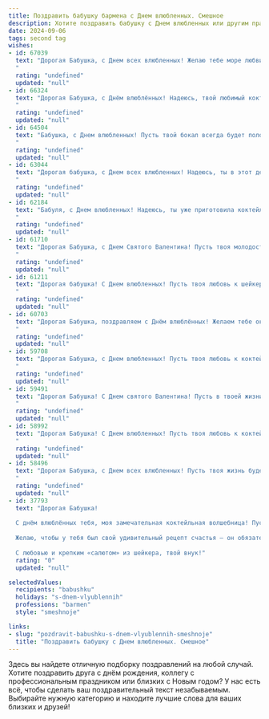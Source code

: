 ```yaml
---
title: Поздравить бабушку бармена с Днем влюбленных. Смешное
description: Хотите поздравить бабушку с Днем влюбленных или другим праздником? Наш ИИ создаст незабываемое поздравление, а вы обязательно выделитесь среди других.  
date: 2024-09-06
tags: second tag
wishes:
- id: 67039
  text: "Дорогая Бабушка, с Днем всех влюбленных! Желаю тебе море любви и нежности, чтобы твой коктейль жизни всегда был сладким и игристым! А чтобы он не закончился слишком быстро, держи бокал в руках покрепче, ведь ты настоящий бармен-профессионал! 😜🥂
  "
  rating: "undefined"
  updated: "null"
- id: 66324
  text: "Дорогая Бабушка, с Днём влюблённых! Надеюсь, твой любимый коктейль всегда под рукой, а кавалер за барной стойкой не скучает. 😉🥂
  "
  rating: "undefined"
  updated: "null"
- id: 64504
  text: "Бабушка, с Днем влюбленных! Пусть твой бокал всегда будет полон, а любовь — крепче самого крепкого коктейля! 🥳🍹
  "
  rating: "undefined"
  updated: "null"
- id: 63044
  text: "Дорогая бабушка, с Днем всех влюбленных! Надеюсь, ты в этот день не будешь слишком строго судить о выборе напитков твоих внуков за стойкой бара. Пусть этот день будет полон любви, улыбок и... ну, может быть, парочки коктейлей, специально для тебя приготовленных! 🍸❤️
  "
  rating: "undefined"
  updated: "null"
- id: 62184
  text: "Бабуля, с Днем влюбленных! Надеюсь, ты уже приготовила коктейль \"Бабушкина Любовь\" - с пузырьками, но без градуса, как твой любимый внук! 😉🥂
  "
  rating: "undefined"
  updated: "null"
- id: 61710
  text: "Дорогая Бабушка, с Днем Святого Валентина! Пусть твоя молодость будет вечна, как твоя любовь к коктейлям! Желаем тебе крепкого здоровья, чтобы ты могла еще долго радовать всех своими фирменными напитками и смешными историями! 😉💖
  "
  rating: "undefined"
  updated: "null"
- id: 61211
  text: "Дорогая бабушка! С Днем влюбленных! Пусть твоя любовь к шейкеру и коктейлям будет такой же страстной, как любовь молодоженов! 🥂❤️
  "
  rating: "undefined"
  updated: "null"
- id: 60703
  text: "Дорогая Бабушка, поздравляем с Днём влюблённых! Желаем тебе океана коктейлей, чтобы твой бар был всегда полон гостей, а сердце - любовью! 🥂❤️
  "
  rating: "undefined"
  updated: "null"
- id: 59708
  text: "Дорогая Бабушка, с Днем влюбленных! Пусть твоя любовь к коктейлям будет такой же горячей, как любовь к внукам, а за барной стойкой всегда будет полный бокал счастья!  😜
  "
  rating: "undefined"
  updated: "null"
- id: 59491
  text: "Дорогая Бабушка! С Днем святого Валентина! Пусть в твоей жизни всегда будут любовь, крепкие коктейли и молодость, как у бармена за стойкой! 😉🥂
  "
  rating: "undefined"
  updated: "null"
- id: 58992
  text: "Дорогая Бабушка! С Днем влюбленных! Пусть твоя любовь к коктейлям будет такой же горячей, как и твоя страсть к работе бармена! 😉🍸
  "
  rating: "undefined"
  updated: "null"
- id: 58496
  text: "Дорогая Бабушка, с Днем всех влюбленных! Пусть твоя жизнь будет полна любви и крепких коктейлей, которые ты можешь смешать сама! Ведь бармен - это не только профессия, это стиль жизни! 😄🍹
  "
  rating: "undefined"
  updated: "null"
- id: 37793
  text: "Дорогая Бабушка!
  
  С днём влюблённых тебя, моя замечательная коктейльная волшебница! Пусть в твоём сердце всегда будет розовый сироп, а жизненные шейкеры полны радости и веселья!
  
  Желаю, чтобы у тебя был свой удивительный рецепт счастья — он обязательно должен содержать щепотку любви, пару капель юмора и обязательную дозу здоровья. Пусть каждый новый день будет как идеальный коктейль: необычный, яркий и слегка шокирующий, чтобы на всех наших свиданиях нам было весело и радостно!
  
  С любовью и крепким «салютом» из шейкера, твой внук!"
  rating: "0"
  updated: "null"

selectedValues:
  recipients: "babushku"
  holidays: "s-dnem-vlyublennih"
  professions: "barmen"
  style: "smeshnoje"

links:
- slug: "pozdravit-babushku-s-dnem-vlyublennih-smeshnoje"
  title: "Поздравить бабушку с Днем влюбленных. Смешное"
---
```


Здесь вы найдете отличную подборку поздравлений на любой случай. 
Хотите поздравить друга с днём рождения, коллегу с профессиональным праздником или близких с Новым годом? У нас есть всё, чтобы сделать ваш поздравительный текст незабываемым. Выбирайте нужную категорию и находите лучшие слова для ваших близких и друзей!

